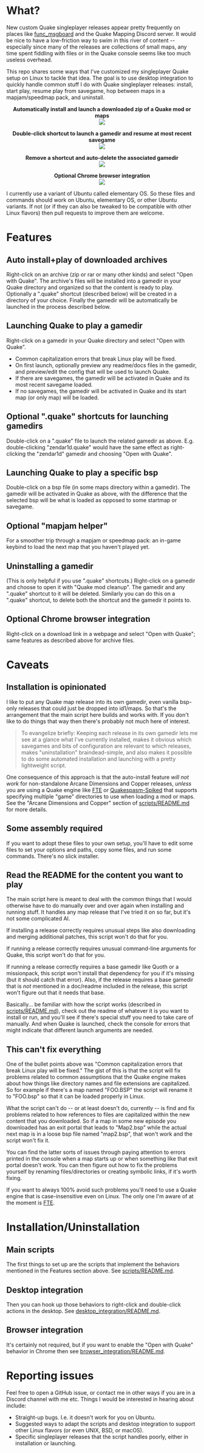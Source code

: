 # What?

New custom Quake singleplayer releases appear pretty frequently on places like [func_msgboard](http://www.celephais.net/board/forum.php) and the Quake Mapping Discord server. It would be nice to have a low-friction way to swim in this river of content -- especially since many of the releases are collections of small maps, any time spent fiddling with files or in the Quake console seems like too much useless overhead.

This repo shares some ways that I've customized my singleplayer Quake setup on Linux to tackle that idea. The goal is to use desktop integration to quickly handle common stuff I do with Quake singleplayer releases: install, start play, resume play from savegame, hop between maps in a mapjam/speedmap pack, and uninstall.

<p align="center">
<b>Automatically install and launch a downloaded zip of a Quake mod or maps</b><br/>
<img src="install.gif">
</p>

<p align="center">
<b>Double-click shortcut to launch a gamedir and resume at most recent savegame</b><br/>
<img src="shortcut.gif">
</p>

<p align="center">
<b>Remove a shortcut and auto-delete the associated gamedir</b><br/>
<img src="cleanup.gif">
</p>

<p align="center">
<b>Optional Chrome browser integration</b><br/>
<img src="browser.gif">
</p>

I currently use a variant of Ubuntu called elementary OS. So these files and commands should work on Ubuntu, elementary OS, or other Ubuntu variants. If not (or if they can also be tweaked to be compatible with other Linux flavors) then pull requests to improve them are welcome.

# Features

## Auto install+play of downloaded archives

Right-click on an archive (zip or rar or many other kinds) and select "Open with Quake". The archive's files will be installed into a gamedir in your Quake directory and organized so that the content is ready to play. Optionally a ".quake" shortcut (described below) will be created in a directory of your choice. Finally the gamedir will be automatically be launched in the process described below.

## Launching Quake to play a gamedir

Right-click on a gamedir in your Quake directory and select "Open with Quake".
* Common capitalization errors that break Linux play will be fixed.
* On first launch, optionally preview any readme/docs files in the gamedir, and preview/edit the config that will be used to launch Quake.
* If there are savegames, the gamedir will be activated in Quake and its most recent savegame loaded.
* If no savegames, the gamedir will be activated in Quake and its start map (or only map) will be loaded.

## Optional ".quake" shortcuts for launching gamedirs

Double-click on a ".quake" file to launch the related gamedir as above. E.g. double-clicking "zendar1d.quake" would have the same effect as right-clicking the "zendar1d" gamedir and choosing "Open with Quake".

## Launching Quake to play a specific bsp

Double-click on a bsp file (in some maps directory within a gamedir). The gamedir will be activated in Quake as above, with the difference that the selected bsp will be what is loaded as opposed to some startmap or savegame.

## Optional "mapjam helper"

For a smoother trip through a mapjam or speedmap pack: an in-game keybind to load the next map that you haven't played yet.

## Uninstalling a gamedir

(This is only helpful if you use ".quake" shortcuts.) Right-click on a gamedir and choose to open it with "Quake mod cleanup". The gamedir and any ".quake" shortcut to it will be deleted. Similarly you can do this on a ".quake" shortcut, to delete both the shortcut and the gamedir it points to.

## Optional Chrome browser integration

Right-click on a download link in a webpage and select "Open with Quake"; same features as described above for archive files.

# Caveats

## Installation is opinionated

I like to put any Quake map release into its own gamedir, even vanilla bsp-only releases that could just be dropped into id1/maps. So that's the arrangement that the main script here builds and works with. If you don't like to do things that way then there's probably not much here of interest.

> To evangelize briefly: Keeping each release in its own gamedir lets me see at a glance what I've currently installed, makes it obvious which savegames and bits of configuration are relevant to which releases, makes "uninstallation" braindead-simple, and also makes it possible to do some automated installation and launching with a pretty lightweight script.

One consequence of this approach is that the auto-install feature *will not work* for non-standalone Arcane Dimensions and Copper releases, *unless* you are using a Quake engine like [FTE](http://fte.triptohell.info/) or [Quakespasm-Spiked](http://triptohell.info/moodles/qss/) that supports specifying multiple "game" directories to use when loading a mod or maps. See the "Arcane Dimensions and Copper" section of [scripts/README.md](scripts/README.md) for more details.

## Some assembly required

If you want to adopt these files to your own setup, you'll have to edit some files to set your options and paths, copy some files, and run some commands. There's no slick installer.

## Read the README for the content you want to play

The main script here is meant to deal with the common things that I would otherwise have to do manually over and over again when installing and running stuff. It handles any map release that I've tried it on so far, but it's not some complicated AI.

If installing a release correctly requires unusual steps like also downloading and merging additional patches, this script won't do that for you.

If running a release correctly requires unusual command-line arguments for Quake, this script won't do that for you.

If running a release correctly requires a base gamedir like Quoth or a missionpack, this script won't install that dependency for you if it's missing (but it should catch that error). Also, if the release requires a base gamedir that is *not* mentioned in a doc/readme included in the release, this script won't figure out that it needs that base.

Basically... be familiar with how the script works (described in [scripts/README.md](scripts/README.md)), check out the readme of whatever it is you want to install or run, and you'll see if there's special stuff you need to take care of manually. And when Quake is launched, check the console for errors that might indicate that different launch arguments are needed.

## This can't fix everything

One of the bullet points above was "Common capitalization errors that break Linux play will be fixed." The gist of this is that the script will fix problems related to common assumptions that the Quake engine makes about how things like directory names and file extensions are capitalized. So for example if there's a map named "FOO.BSP" the script will rename it to "FOO.bsp" so that it can be loaded properly in Linux.

What the script can't do -- or at least doesn't do, currently -- is find and fix problems related to how references to files are capitalized within the new content that you downloaded. So if a map in some new episode you downloaded has an exit portal that leads to "Map2.bsp" while the actual next map is in a loose bsp file named "map2.bsp", that won't work and the script won't fix it.

You can find the latter sorts of issues through paying attention to errors printed in the console when a map starts up or when something like that exit portal doesn't work. You can then figure out how to fix the problems yourself by renaming files/directories or creating symbolic links, if it's worth fixing.

If you want to always 100% avoid such problems you'll need to use a Quake engine that is case-insensitive even on Linux. The only one I'm aware of at the moment is [FTE](http://fte.triptohell.info/).

# Installation/Uninstallation

## Main scripts

The first things to set up are the scripts that implement the behaviors mentioned in the Features section above. See [scripts/README.md](scripts/README.md).

## Desktop integration

Then you can hook up those behaviors to right-click and double-click actions in the desktop. See [desktop_integration/README.md](desktop_integration/README.md).

## Browser integration

It's certainly not required, but if you want to enable the "Open with Quake" behavior in Chrome then see [browser_integration/README.md](browser_integration/README.md).

# Reporting issues

Feel free to open a GitHub issue, or contact me in other ways if you are in a Discord channel with me etc. Things I would be interested in hearing about include:
* Straight-up bugs. I.e. it doesn't work for you on Ubuntu.
* Suggested ways to adapt the scripts and desktop integration to support other Linux flavors (or even UNIX, BSD, or macOS).
* Specific singleplayer releases that the script handles poorly, either in installation or launching.
